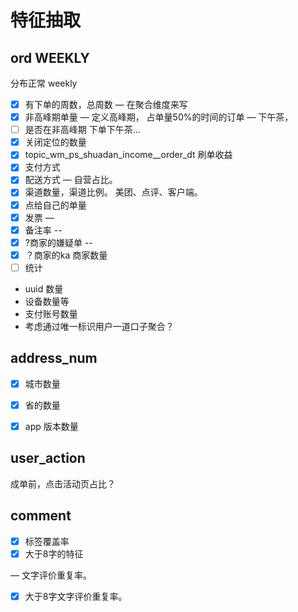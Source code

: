 # 特征抽取

## ord WEEKLY

分布正常 weekly 

- [x] 有下单的周数，总周数 — 在聚合维度来写
- [x] 非高峰期单量  — 定义高峰期， 占单量50%的时间的订单 —  下午茶，
- [ ] 是否在非高峰期 下单下午茶...
- [x] 关闭定位的数量
- [x] topic_wm_ps_shuadan_income__order_dt 刷单收益
- [x] 支付方式
- [x] 配送方式  — 自营占比。
- [x] 渠道数量，渠道比例。 美团、点评、客户端。
- [x] 点给自己的单量
- [x] 发票 — 
- [x] 备注率 --
- [x] ?商家的嫌疑单 --
- [x] ？商家的ka 商家数量
- [ ] 统计

- uuid 数量
- 设备数量等
- 支付账号数量
- 考虑通过唯一标识用户一道口子聚合？





## address_num

- [x] 城市数量
- [x] 省的数量
- [x] app 版本数量



## user_action

成单前，点击活动页占比？





## comment

- [x] 标签覆盖率
- [x] 大于8字的特征

— 文字评价重复率。

- [x] 大于8字文字评价重复率。

      ​



